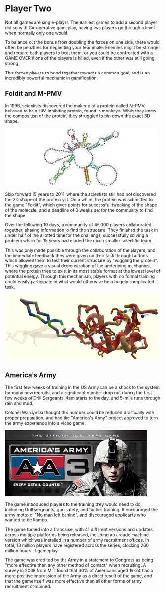 # Player Two

Not all games are single-player. The earliest games to add a second player did so with Co-operative gameplay, having two players go through a level when normally only one would.

To balance out the bonus from doubling the forces on one side, there would often be penalties for neglecting your teammate. Enemies might be stronger and require both players to beat them, or you could be confronted with a GAME OVER if one of the players is killed, even if the other was still going strong.

This forces players to bond together towards a common goal, and is an incredibly powerful mechanic in gamification.

## Foldit and M-PMV

In 1996, scientists discovered the makeup of a protein called M-PMV; believed to be a HIV-inhibiting protein, found in monkeys. While they knew the composition of the protein, they struggled to pin down the exact 3D shape.

![M-PMV](../images/M-PMV.jpg)

Skip forward 15 years to 2011, where the scientists still had not discovered the 3D shape of the protein yet. On a whim, the protein was submitted to the game "Foldit", which gives points for successful tweaking of the shape of the molecule, and a deadline of 3 weeks set for the community to find the shape.

Over the following 10 days, a community of 46,000 players collaborated together, sharing information to find the structure. They finished the task in under half of the allotted time for the challenge, successfully solving a problem which for 15 years had eluded the much smaller scientific team.

This was only made possible through the collaboration of the players, and the immediate feedback they were given on their task through buttons which allowed them to test their current structure by "wiggling the protein". This wiggling gave a visual demonstration of the underlying mechanics, where the protein tries to exist in its most stable format at the lowest level of potential energy. Through this mechanism, players with no formal training could easily participate in what would otherwise be a hugely complicated task.

![The final 3D structure of M-PMV](../images/Foldit_M-PMV.png)

## America's Army

The first few weeks of training in the US Army can be a shock to the system for many new recruits, and a significant number drop out during the first few weeks of Drill Sergeants, 4am starts to the day, and 5-mile runs through rain and mud.

Colonel Wardynski thought this number could be reduced drastically with proper preparation, and had the "America's Army" project approved to turn the army experience into a video game.

![America's Army](../images/AmericasArmy.jpg)

The game introduced players to the training they would need to do, including Drill sergeants, gun safety, and tactics training. It encouraged the army motto of "No man left behind", and discouraged applicants who wanted to be Rambo.

The game turned into a franchise, with 41 different versions and updates across multiple platforms being released, including an arcade machine version which was installed in a number of army recruitment offices. In total, 13 million players have registered across the series, clocking 260 million hours of gameplay.

The game was credited by the Army in a statement to Congress as being "more effective than any other method of contact" when recruiting. A survey in 2008 from MIT found that 30% of Americans aged 16-24 had a more positive impression of the Army as a direct result of the game, and that the game itself was more effective than all other forms of army recruitment combined.
